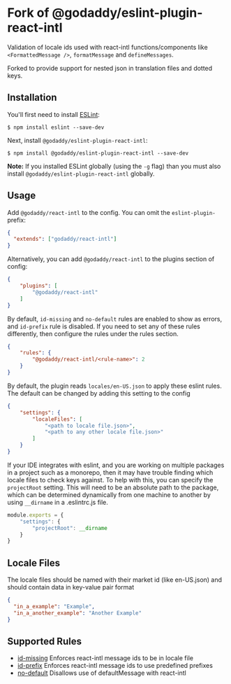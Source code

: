 # Fork of @godaddy/eslint-plugin-react-intl

Validation of locale ids used with react-intl functions/components like `<FormattedMessage />`, `formatMessage` and `defineMessages`.

Forked to provide support for nested json in translation files and dotted keys.

## Installation

You'll first need to install [ESLint](http://eslint.org):

```
$ npm install eslint --save-dev
```

Next, install `@godaddy/eslint-plugin-react-intl`:

```
$ npm install @godaddy/eslint-plugin-react-intl --save-dev
```

**Note:** If you installed ESLint globally (using the `-g` flag) than you must also install `@godaddy/eslint-plugin-react-intl` globally.

## Usage

Add `@godaddy/react-intl` to the config. You can omit the `eslint-plugin-` prefix:
```json
{
  "extends": ["godaddy/react-intl"]
}
```

Alternatively, you can add `@godaddy/react-intl` to the plugins section of config:

```json
{
    "plugins": [
        "@godaddy/react-intl"
    ]
}
```

By default, `id-missing` and `no-default` rules are enabled to show as errors, and `id-prefix` rule is disabled.
If you need to set any of these rules differently, then configure the rules under the rules section.

```json
{
    "rules": {
        "@godaddy/react-intl/<rule-name>": 2
    }
}
```

By default, the plugin reads `locales/en-US.json` to apply these eslint rules. The default can be
changed by adding this setting to the config

```json
{
    "settings": {
        "localeFiles": [
            "<path to locale file.json>",
            "<path to any other locale file.json>"
        ]
    }
}
```

If your IDE integrates with eslint, and you are working on multiple packages in a project such as a monorepo,
then it may have trouble finding which locale files to check keys against.
To help with this, you can specify the `projectRoot` setting.
This will need to be an absolute path to the package, which can be determined dynamically from one machine to
another by using `__dirname` in a .eslintrc.js file.

```js
module.exports = {
    "settings": {
        "projectRoot": __dirname
    }
}
```

## Locale Files

The locale files should be named with their market id (like en-US.json) and should contain data
in key-value pair format

```json
{
  "in_a_example": "Example",
  "in_a_another_example": "Another Example"
}
```


## Supported Rules

* [id-missing](docs/rules/id-missing.md) Enforces react-intl message ids to be in locale file
* [id-prefix](docs/rules/id-prefix.md) Enforces react-intl message ids to use predefined prefixes
* [no-default](docs/rules/no-default.md) Disallows use of defaultMessage with react-intl
